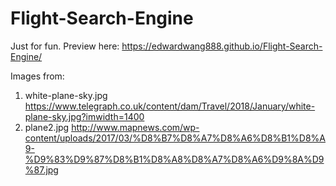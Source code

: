 # Flight-Search-Engine

Just for fun.
Preview here: https://edwardwang888.github.io/Flight-Search-Engine/

Images from:
1. white-plane-sky.jpg
https://www.telegraph.co.uk/content/dam/Travel/2018/January/white-plane-sky.jpg?imwidth=1400
2. plane2.jpg
http://www.mapnews.com/wp-content/uploads/2017/03/%D8%B7%D8%A7%D8%A6%D8%B1%D8%A9-%D9%83%D9%87%D8%B1%D8%A8%D8%A7%D8%A6%D9%8A%D9%87.jpg
